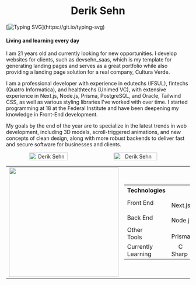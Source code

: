 <h1 align="center">Derik Sehn</h1>

[![Typing SVG](https://readme-typing-svg.herokuapp.com/?color=4169E1&size=35&center=true&vCenter=true&width=1000&lines=Hello,+I'm+Derik+Sehn;A+passionate+developer+from+Brazil;Welcome+to+my+profile!)](https://git.io/typing-svg) 

<div>
   <h4>Living and learning every day</h4>
   <p>I am 21 years old and currently looking for new opportunities. I develop websites for clients, such as devsehn_saas, which is my template for generating landing pages and serves as a great portfolio while also providing a landing page solution for a real company, Cultura Verde.</p>
   <p>I am a professional developer with experience in edutechs (IFSUL), fintechs (Quatro Informatica), and healthtechs (Unimed VC), with extensive experience in Next.js, Node.js, Prisma, PostgreSQL, and Oracle, Tailwind CSS, as well as various styling libraries I've worked with over time. I started programming at 18 at the Federal Institute and have been deepening my knowledge in Front-End development.</p>
   <p>My goals by the end of the year are to specialize in the latest trends in web development, including 3D models, scroll-triggered animations, and new concepts of clean design, along with more robust backends to deliver fast and secure software for businesses and clients.</p>
</div>

<div align="center">
   <div style="display: flex; align-items: center;">
      <img height="auto" width="46%" src="https://github-readme-stats.vercel.app/api?username=DerikSehn&show_icons=true&theme=algolia&include_all_commits=true&count_private=true" alt="Derik Sehn"/>  
      <img height="auto" width="48.7%" src="https://github-readme-streak-stats.herokuapp.com/?user=DerikSehn&theme=algolia" alt="Derik Sehn" />
   </div>
</div>

<div align="center">
<table>
    <tr>
        <td>
            <img width="300" src="https://github-readme-stats.vercel.app/api/top-langs/?username=DerikSehn&layout=pie&theme=algolia" />
        </td>
        <td>
             <table>
          <tr>
            <th>Technologies</th>
          </tr>
          <tr>
            <td>Front End</td>
            <td><img src="https://cdn.jsdelivr.net/gh/devicons/devicon@latest/icons/nextjs/nextjs-original.svg" height="15px"/> Next.js</td>
            <td><img src="https://cdn.jsdelivr.net/gh/devicons/devicon/icons/react/react-original.svg" height="15px" /> React</td>
            <td><img src="https://cdn.jsdelivr.net/gh/devicons/devicon/icons/css3/css3-original.svg" height="15px" /> CSS3</td>
            <td><img src="https://cdn.jsdelivr.net/gh/devicons/devicon/icons/javascript/javascript-original.svg" height="15px" /> JavaScript</td>
            <td><img src="https://cdn.jsdelivr.net/gh/devicons/devicon/icons/typescript/typescript-original.svg" height="15px" /> TypeScript</td>
          </tr>
          <tr>
            <td>Back End</td>  
            <td><img src="https://cdn.jsdelivr.net/gh/devicons/devicon/icons/nodejs/nodejs-original.svg" height="15px" /> Node.js</td>
            <td><img src="https://cdn.jsdelivr.net/gh/devicons/devicon/icons/express/express-original.svg" height="15px" /> Express</td>
            <td><img src="https://cdn.jsdelivr.net/gh/devicons/devicon/icons/nestjs/nestjs-original.svg" height="15px"/> Nest.js</td>
          </tr>
          <tr>
            <td>Other <br>Tools</td>
            <td><img src="https://cdn.jsdelivr.net/gh/devicons/devicon/icons/prisma/prisma-plain.svg" height="15px"/> Prisma</td>
          </tr>
          <tr>
             <td>Currently Learning</td>
            <td><img src="https://cdn.jsdelivr.net/gh/devicons/devicon@latest/icons/csharp/csharp-original.svg" height="15px"/> C Sharp</td>
          </tr>
        </table>
        </td>
    </tr>
</table>
   
</div>

